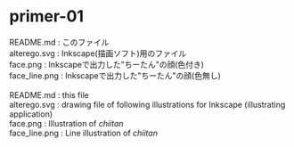 # primer-01

README.md : このファイル<br>
alterego.svg : Inkscape(描画ソフト)用のファイル<br>
face.png : Inkscapeで出力した"ちーたん"の顔(色付き)<br>
face_line.png : Inkscapeで出力した"ちーたん"の顔(色無し)<br>
<br>
README.md : this file<br>
alterego.svg : drawing file of following illustrations for Inkscape (illustrating application)<br>
face.png : Illustration of <i>chiitan</i><br>
face_line.png : Line illustration of <i>chiitan</i> <br>
